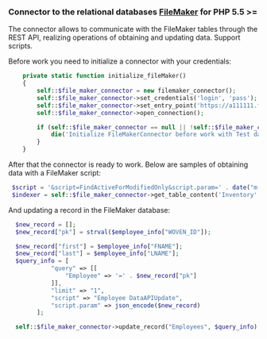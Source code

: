 ### Connector to the relational databases [FileMaker](https://help.claris.com/en/data-api-guide/content/index.html) for PHP 5.5 >=

The connector allows to communicate with the FileMaker tables through the REST API, realizing operations of obtaining and updating data. Support scripts.

Before work you need to initialize a connector with your credentials:
``` php
    private static function initialize_fileMaker()
    {
        self::$file_maker_connector = new filemaker_connector();
        self::$file_maker_connector->set_credentials('login', 'pass');
        self::$file_maker_connector->set_entry_point('https://a111111.fmphost.com/fmi/data/v1/databases/test');
        self::$file_maker_connector->open_connection();

        if (self::$file_maker_connector == null || !self::$file_maker_connector->is_opened()) {
            die('Initialize FileMakerConnector before work with Test database.');
        }
    }
```

After that the connector is ready to work. Below are samples of obtaining data with a FileMaker script:
``` php
 $script = '&script=FindActiveForModifiedOnly&script.param=' . date("m-d-Y H:i:s", time());
 $indexer = self::$file_maker_connector->get_table_content('Inventory', $script);
```

And updating a record in the FileMaker database:
``` php
  $new_record = [];
  $new_record["pk"] = strval($employee_info["WOVEN_ID"]);

  $new_record["first"] = $employee_info["FNAME"];
  $new_record["last"] = $employee_info["LNAME"];
  $query_info = [
            "query" => [[
                "Employee" => '=' . $new_record["pk"]
            ]],
            "limit" => "1",
            "script" => "Employee DataAPIUpdate",
            "script.param" => json_encode($new_record)
        ];

  self::$file_maker_connector->update_record("Employees", $query_info);
```